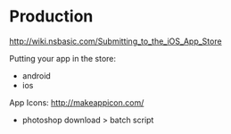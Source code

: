 # Production


http://wiki.nsbasic.com/Submitting_to_the_iOS_App_Store  


Putting your app in the store:
- android
- ios

App Icons: http://makeappicon.com/

- photoshop download > batch script



